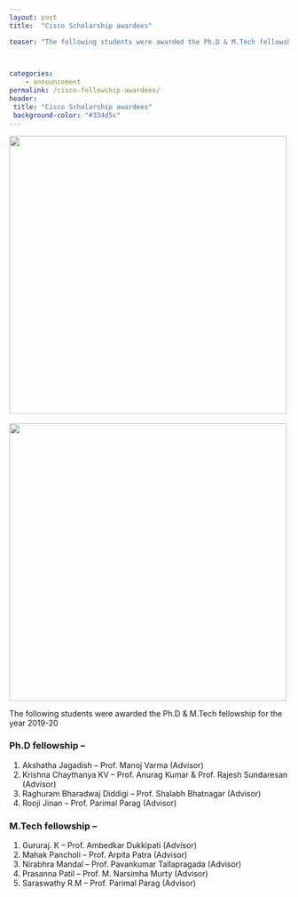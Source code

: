 ```yaml
---
layout: post
title:  "Cisco Scholarship awardees"

teaser: "The following students were awarded the Ph.D & M.Tech fellowship for the year 2019-20" 


 
categories:
    - announcement
permalink: /cisco-fellowship-awardees/
header:
 title: "Cisco Scholarship awardees"
 background-color: "#334d5c"
---
```

<img src="{{ site.url }}{{ site.baseurl }}/assets/img/posts/IMG_0275-1024x682.jpg" style="width:500px">&emsp;<img src="{{ site.url }}{{ site.baseurl }}/assets/img/posts/IMG_0276-1024x682.jpg" style="width:500px">

The following students were awarded the Ph.D & M.Tech fellowship for the year 2019-20

### Ph.D fellowship –

<ol style="list-style-type:decimal;">
    <li>Akshatha Jagadish – Prof. Manoj Varma (Advisor)</li>
    <li>Krishna Chaythanya KV – Prof. Anurag Kumar & Prof. Rajesh Sundaresan (Advisor)</li>
    <li>Raghuram Bharadwaj Diddigi – Prof. Shalabh Bhatnagar (Advisor)</li>
    <li>Rooji Jinan – Prof. Parimal Parag (Advisor)</li>
</ol>


### M.Tech fellowship –

<ol style="list-style-type:decimal;">
    <li>Gururaj. K – Prof. Ambedkar Dukkipati (Advisor)</li>
    <li>Mahak Pancholi – Prof. Arpita Patra (Advisor)</li>
    <li>Nirabhra Mandal – Prof. Pavankumar Tallapragada (Advisor)</li>
    <li>Prasanna Patil – Prof. M. Narsimha Murty (Advisor)</li>
    <li>Saraswathy R.M – Prof. Parimal Parag (Advisor)</li>
</ol>


